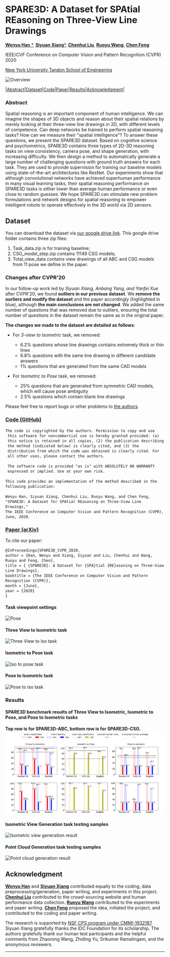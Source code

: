 # SPARE3D: A Dataset for SPAtial REasoning on Three-View Line Drawings

[**Wenyu Han** *](https://github.com/WenyuHan-LiNa), [**Siyuan Xiang***](https://www.linkedin.com/in/%E6%80%9D%E8%BF%9C-%E9%A1%B9-b4b920145/), [**Chenhui Liu**](https://github.com/iamshenkui), [**Ruoyu Wang**](https://github.com/ruoyuwangeel4930), [**Chen Feng**](https://engineering.nyu.edu/faculty/chen-feng)

IEEE/CVF Conference on Computer Vision and Pattern Recognition (CVPR) 2020

[New York University Tandon School of Engineering](https://ai4ce.github.io)

![Overview](https://github.com/ai4ce/SPARE3D/raw/master/docs/figs/task_overview.jpg)

|[Abstract](#abstract)|[Dataset](#dataset)|[Code](#code-github)|[Paper](#paper-arxiv)|[Results](#results)|[Acknowledgment](#acknowledgment)|

### Abstract
Spatial reasoning is an important component of human intelligence. We can imagine the shapes of 3D objects and reason about their spatial relations by merely looking at their three-view line drawings in 2D, with different levels of competence. Can deep networks be trained to perform spatial reasoning tasks? How can we measure their "spatial intelligence"? To answer these questions, we present the SPARE3D dataset. Based on cognitive science and psychometrics, SPARE3D contains three types of 2D-3D reasoning tasks on view consistency, camera pose, and shape generation, with increasing difficulty. We then design a method to automatically generate a large number of challenging questions with ground truth answers for each task. They are used to provide supervision for training our baseline models using state-of-the-art architectures like ResNet. Our experiments show that although convolutional networks have achieved superhuman performance in many visual learning tasks, their spatial reasoning performance on SPARE3D tasks is either lower than average human performance or even close to random guesses. We hope SPARE3D can stimulate new problem formulations and network designs for spatial reasoning to empower intelligent robots to operate effectively in the 3D world via 2D sensors.

## Dataset
You can download the dataset via [our google drive link](https://drive.google.com/drive/folders/1Mi2KZyKAlUOGYRQTDz3E5nhiXY5GhUB2?usp=sharing). This google drive folder contains three zip files: 
1. Task_data.zip is for training baseline;
2. CSG_model_step.zip contains 11149 CSG models;
3. Total_view_data contains view drawings of all ABC and CSG models from 11 pose we define in the paper.

### **Changes after CVPR'20**
In our follow-up work led by *Siyuan Xiang, Anbang Yang, and Yanfei Xue* after CVPR'20, we found **outliers in our previous dataset**. We **remove the ourliers and modify the dataset** and the paper accordingly (highlighted in blue), although **the main conclusions are not changed**. We added the same number of questions that was removed due to outliers, ensuring the total number of questions in the dataset remain the same as in the original paper. 

**The changes we made to the dataset are detailed as follows**:
- For *3-view to Isometric* task, we removed:
  - 6.2% questions whose line drawings contains extremely thick or thin lines
  -  6.8% questions with the same line drawing in different candidate answers
  - 1% questions that are generated from the same CAD models

- For *Isometric to Pose* task, we removed:
  - 25% questions that are generated from symmetric CAD models, which will cause pose ambiguity	
  - 2.5% questions which contain blank line drawings


Please feel free to report bugs or other problems to [the authors](https://ai4ce.github.io).


### [Code (GitHub)](https://github.com/ai4ce/spare3d)
```
The code is copyrighted by the authors. Permission to copy and use 
 this software for noncommercial use is hereby granted provided: (a)
 this notice is retained in all copies, (2) the publication describing
 the method (indicated below) is clearly cited, and (3) the
 distribution from which the code was obtained is clearly cited. For
 all other uses, please contact the authors.
 
 The software code is provided "as is" with ABSOLUTELY NO WARRANTY
 expressed or implied. Use at your own risk.

This code provides an implementation of the method described in the
following publication: 

Wenyu Han, Siyuan Xiang, Chenhui Liu, Ruoyu Wang, and Chen Feng, 
"SPARE3D: A Dataset for SPAtial REasoning on Three-View Line Drawings," 
The IEEE Conference on Computer Vision and Pattern Recognition (CVPR), June, 2020.
``` 

### [Paper (arXiv)](https://arxiv.org/abs/2003.14034)
To cite our paper:

```
@InProceedings{SPARE3D_CVPR_2020,
author = {Han, Wenyu and Xiang, Siyuan and Liu, Chenhui and Wang, Ruoyu and Feng, Chen},
title = { {SPARE3D}: A Dataset for {SPA}tial {RE}asoning on Three-View Line Drawings},
booktitle = {The IEEE Conference on Computer Vision and Pattern Recognition (CVPR)},
month = {June},
year = {2020}
}
```

#### Task viewpoint settings 
![Pose](https://github.com/ai4ce/SPARE3D/raw/master/docs/figs/view_point.jpg)
#### Three View to Isometric task 
![Three View to Iso task](https://github.com/ai4ce/SPARE3D/raw/master/docs/figs/Three_view_to_iso.jpg)
#### Isometric to Pose task 
![Iso to pose task](https://github.com/ai4ce/SPARE3D/raw/master/docs/figs/Iso_to_pose.jpg)
#### Pose to Isometric task 
![Pose to iso task](https://github.com/ai4ce/SPARE3D/raw/master/docs/figs/Pose_to_iso.jpg)




### Results
#### SPARE3D benchmark results of Three View to Isometric, Isometric to Pose, and Pose to Isometric tasks
**Top row is for SPARE3D-ABC, bottom row is for SPARE3D-CSG.**
![Baseline_barchart](https://github.com/ai4ce/SPARE3D/raw/master/docs/figs/baseline_barchart.PNG)

#### Isometric View Generation task testing samples
![Isometric view generation result](https://github.com/ai4ce/SPARE3D/raw/master/docs/figs/Iso_view_generation.PNG)

#### Point Cloud Generation task testing samples
![Point cloud generation result](https://github.com/ai4ce/SPARE3D/raw/master/docs/figs/point_cloud_generation.PNG)

## Acknowledgment
[**Wenyu Han**](https://github.com/WenyuHan-LiNa) and [**Siyuan Xiang**](https://www.linkedin.com/in/%E6%80%9D%E8%BF%9C-%E9%A1%B9-b4b920145/) contributed equally to the coding, data preprocessing/generation, paper writing, and experiments in this project. [**Chenhui Liu**](https://github.com/iamshenkui) contributed to the crowd-sourcing website and human performance data collection. [**Ruoyu Wang**](https://github.com/ruoyuwangeel4930) contributed to the experiments and paper writing. [**Chen Feng**](https://ai4ce.github.io) proposed the idea, initiated the project, and contributed to the coding and paper writing.

The research is supported by [NSF CPS program under CMMI-1932187](https://nsf.gov/awardsearch/showAward?AWD_ID=1932187). Siyuan Xiang gratefully thanks the IDC Foundation for its scholarship. The authors gratefully thank our human test participants and the helpful comments from Zhaorong Wang, Zhiding Yu, Srikumar Ramalingam, and the anonymous reviewers.

<hr>
<div id="visitormap">
<script type="text/javascript" src="//ra.revolvermaps.com/0/0/7.js?i=5u7s7msruf6&amp;m=0&amp;c=ff0000&amp;cr1=ffffff&amp;br=8&amp;ds=0" async="async"></script>
</div>